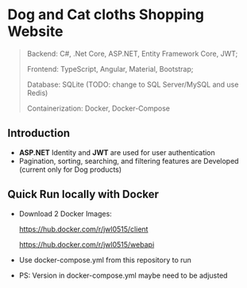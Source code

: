 # Dog and Cat cloths Shopping Website 
> Backend: C#, .Net Core, ASP.NET, Entity Framework Core, JWT; 
>
> Frontend: TypeScript, Angular, Material, Bootstrap;
> 
> Database: SQLite (TODO: change to SQL Server/MySQL and use Redis)
> 
> Containerization: Docker, Docker-Compose

## Introduction
*  **ASP.NET** Identity and **JWT** are used for user authentication
*  Pagination, sorting, searching, and filtering features are Developed (current only for Dog products)

## Quick Run locally with Docker
* Download 2 Docker Images:
  
  https://hub.docker.com/r/jwl0515/client

  https://hub.docker.com/r/jwl0515/webapi
* Use docker-compose.yml from this repository to run
* PS: Version in docker-compose.yml maybe need to be adjusted
